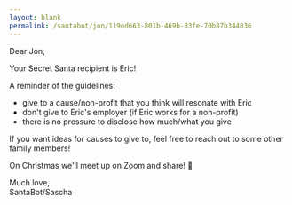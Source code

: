 ```yaml
---
layout: blank
permalink: /santabot/jon/119ed663-801b-469b-83fe-70b87b344836
---
```


Dear Jon,

Your Secret Santa recipient is Eric!

A reminder of the guidelines:
* give to a cause/non-profit that you think will resonate with Eric
* don't give to Eric's employer (if Eric works for a non-profit)
* there is no pressure to disclose how much/what you give

If you want ideas for causes to give to, feel free to reach out to some other family members! 

On Christmas we'll meet up on Zoom and share! 🎅

Much love,  
SantaBot/Sascha
